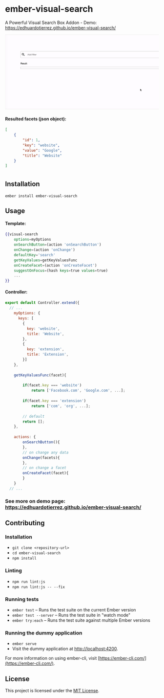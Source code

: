 ember-visual-search
==============================================================================

A Powerful Visual Search Box Addon - Demo: https://edhuardotierrez.github.io/ember-visual-search/

![](screenshot.gif)

#### Resulted facets (json object): 
```json
[
    {
        "id": 1,
        "key": "website", 
        "value": "Google",
        "title": "Website"
    }
]
```

# 
Installation
------------------------------------------------------------------------------

```
ember install ember-visual-search
```


Usage
------------------------------------------------------------------------------

#### Template:
```handlebars
{{visual-search
    options=myOptions
    onSearchButton=(action 'onSearchButton')
    onChange=(action 'onChange')
    defaultKey='search'
    getKeyValues=getKeyValuesFunc
    onCreateFacet=(action 'onCreateFacet')
    suggestOnFocus=(hash keys=true values=true)
    ... 
}}
```

#### Controller:
```javascript
export default Controller.extend({
  // ...
    myOptions: {
      keys: [
        {
          key: 'website',
          title: 'Website',
        },
        {
          key: 'extension',
          title: 'Extension',
        }]
    },

    getKeyValuesFunc(facet){

        if(facet.key === 'website')
            return ['Facebook.com', 'Google.com', ...];

        if(facet.key === 'extension')
            return ['com', 'org', ...];

        // default
        return [];
    },

    actions: {
        onSearchButton(){ 
        },
        // on change any data
        onChange(facets){
        },
        // on change a facet
        onCreateFacet(facet){
        }
    }
  // ...
```

### See more on demo page: https://edhuardotierrez.github.io/ember-visual-search/


Contributing
------------------------------------------------------------------------------

### Installation

* `git clone <repository-url>`
* `cd ember-visual-search`
* `npm install`

### Linting

* `npm run lint:js`
* `npm run lint:js -- --fix`

### Running tests

* `ember test` – Runs the test suite on the current Ember version
* `ember test --server` – Runs the test suite in "watch mode"
* `ember try:each` – Runs the test suite against multiple Ember versions

### Running the dummy application

* `ember serve`
* Visit the dummy application at [http://localhost:4200](http://localhost:4200).

For more information on using ember-cli, visit [https://ember-cli.com/](https://ember-cli.com/).

License
------------------------------------------------------------------------------

This project is licensed under the [MIT License](LICENSE).
